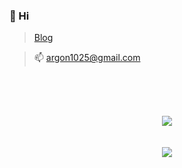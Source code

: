 ### 👋 Hi 

> [Blog](https://argon1025.github.io/)

> 📫 argon1025@gmail.com

</br></br></br>

<div align="center">
<img src="https://github-profile-trophy.vercel.app/?username=argon1025&theme=onedark"></br></br></br>
  <a href="https://hits.seeyoufarm.com"><img src="https://hits.seeyoufarm.com/api/count/incr/badge.svg?url=https%3A%2F%2Fgithub.com%2Fargon1025&count_bg=%233E3E3E&title_bg=%231A1A1A&icon=proto-dot-io.svg&icon_color=%23E7E7E7&title=viewed&edge_flat=true"/></a>
</div>
